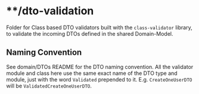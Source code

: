 # **/dto-validation
Folder for Class based DTO validators built with the `class-validator` library, to validate the incoming DTOs defined in the shared Domain-Model.


## Naming Convention
See domain/DTOs README for the DTO naming convention. All the validator module and class here use the same exact name of the DTO type and module, just with the word `Validated` prepended to it. E.g. `CreateOneUserDTO` will be `ValidatedCreateOneUserDTO`.